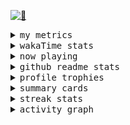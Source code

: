 [![🐙](https://hits.seeyoufarm.com/api/count/incr/badge.svg?url=https%3A%2F%2Fgithub.com%2Fktnkk%2Fhit-counter&count_bg=%23070707&title_bg=%23070707&icon=&icon_color=%23E7E7E7&title=visitors&edge_flat=true)](https://hits.seeyoufarm.com)

<details>
  <summary> <samp>my metrics</samp></summary>
  
  <br>
  
 ![🐳](https://github.com/kkhys/kkhys/blob/main/github-metrics.svg)
  
  ***
</details>

<details>
  <summary> <samp>wakaTime stats</samp></summary>
  
  <br>
  
<!--START_SECTION:waka-->
![Code Time](http://img.shields.io/badge/Code%20Time-3%2C620%20hrs%2027%20mins-blue)

**🐱 My GitHub Data** 

> 📦 5.1 MB Used in GitHub's Storage 
 > 
> 💼 Opted to Hire
 > 
> 📜 9 Public Repositories 
 > 
> 🔑 23 Private Repositories 
 > 
**I'm an Early 🐤** 

```text
🌞 Morning                6076 commits        ████████░░░░░░░░░░░░░░░░░   31.06 % 
🌆 Daytime                4746 commits        ██████░░░░░░░░░░░░░░░░░░░   24.27 % 
🌃 Evening                7085 commits        █████████░░░░░░░░░░░░░░░░   36.22 % 
🌙 Night                  1652 commits        ██░░░░░░░░░░░░░░░░░░░░░░░   08.45 % 
```
📅 **I'm Most Productive on Tuesday** 

```text
Monday                   2897 commits        ████░░░░░░░░░░░░░░░░░░░░░   14.81 % 
Tuesday                  3028 commits        ████░░░░░░░░░░░░░░░░░░░░░   15.48 % 
Wednesday                2742 commits        ████░░░░░░░░░░░░░░░░░░░░░   14.02 % 
Thursday                 2576 commits        ███░░░░░░░░░░░░░░░░░░░░░░   13.17 % 
Friday                   2814 commits        ████░░░░░░░░░░░░░░░░░░░░░   14.39 % 
Saturday                 2561 commits        ███░░░░░░░░░░░░░░░░░░░░░░   13.09 % 
Sunday                   2941 commits        ████░░░░░░░░░░░░░░░░░░░░░   15.04 % 
```


📊 **This Week I Spent My Time On** 

```text
🕑︎ Time Zone: Asia/Tokyo

💬 Programming Languages: 
Other                    39 hrs 33 mins      ███████████████░░░░░░░░░░   58.25 % 
Java                     23 hrs 37 mins      █████████░░░░░░░░░░░░░░░░   34.78 % 
HTML                     1 hr 35 mins        █░░░░░░░░░░░░░░░░░░░░░░░░   02.34 % 
Play2                    1 hr 7 mins         ░░░░░░░░░░░░░░░░░░░░░░░░░   01.64 % 
SQL                      1 hr 4 mins         ░░░░░░░░░░░░░░░░░░░░░░░░░   01.58 % 

🔥 Editors: 
Chrome                   39 hrs 33 mins      ███████████████░░░░░░░░░░   58.25 % 
Intellijidea             28 hrs 20 mins      ██████████░░░░░░░░░░░░░░░   41.73 % 
DataGrip                 0 secs              ░░░░░░░░░░░░░░░░░░░░░░░░░   00.02 % 

💻 Operating System: 
Mac                      67 hrs 55 mins      █████████████████████████   100.00 % 
```


 Last Updated on 2024/05/28 18:38:51 UTC
<!--END_SECTION:waka-->
  
  ***
</details>


<details>
  <summary> <samp>now playing</samp></summary>
  
  <br>
 
 [![🐟](https://spotify-github-profile.vercel.app/api/view?uid=31ryofms4dnv7mrohhepo4c4zgqu&cover_image=true&theme=default&show_offline=false&background_color=121212&bar_color=53b14f&bar_color_cover=false)](https://open.spotify.com/user/31ryofms4dnv7mrohhepo4c4zgqu)
  
  ***
</details>

<details>
  <summary> <samp>github readme stats</samp></summary>
  
  <br>
  
 <p align="left"> 
  <img alt="🐠" src="https://github-readme-stats.vercel.app/api?username=kkhys&count_private=true&show_icons=true&theme=dark&include_all_commits=true" />
  <img alt="🐟" src="https://github-readme-stats.vercel.app/api/top-langs/?username=kkhys&layout=compact&theme=dark&langs_count=10&hide=HTML,CSS,SCSS" />
</p>
  
  ***
</details>

<details>
  <summary> <samp>profile trophies</samp></summary>
  
  <br>
  
  [![🐬](https://github-profile-trophy.vercel.app/?username=kkhys&rank=SECRET,SSS,SS,S,AAA,AA,A&theme=darkhub&row=1&margin-w=10&no-bg=true)](https://github.com/ryo-ma/github-profile-trophy)
  
  ***
</details>

<details>
  <summary> <samp>summary cards</samp></summary>
  
  <br>
  
  ![🐋](https://github-profile-summary-cards.vercel.app/api/cards/profile-details?username=kkhys&theme=github_dark)
  ![🦑](https://github-profile-summary-cards.vercel.app/api/cards/repos-per-language?username=kkhys&theme=github_dark)
  ![🦭](https://github-profile-summary-cards.vercel.app/api/cards/most-commit-language?username=kkhys&theme=github_dark)
  ![🦀](https://github-profile-summary-cards.vercel.app/api/cards/stats?username=kkhys&theme=github_dark)
  ![🦈](https://github-profile-summary-cards.vercel.app/api/cards/productive-time?username=kkhys&theme=github_dark)
  
  ***
</details>

<details>
  <summary> <samp>streak stats</samp></summary>
  
  <br>
  
  [![🐠](http://github-readme-streak-stats.herokuapp.com?user=kkhys&theme=dark)](https://git.io/streak-stats)
  
  ***
</details>

<details>
  <summary> <samp>activity graph</samp></summary>
  
  <br>
  
  [![🐡](https://github-readme-activity-graph.vercel.app/graph?username=kkhys&theme=xcode)](https://github.com/ashutosh00710/github-readme-activity-graph)
  
  ***
</details>

